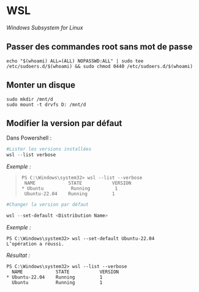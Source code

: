 # WSL
*Windows Subsystem for Linux*

## Passer des commandes root sans mot de passe  
```shell
echo "$(whoami) ALL=(ALL) NOPASSWD:ALL" | sudo tee /etc/sudoers.d/$(whoami) && sudo chmod 0440 /etc/sudoers.d/$(whoami)
```

## Monter un disque  

```shell
sudo mkdir /mnt/d
sudo mount -t drvfs D: /mnt/d
```

## Modifier la version par défaut  

Dans Powershell :  

```powershell
#Lister les versions installées  
wsl --list verbose  
```

*Exemple :*  

>```
>PS C:\Windows\system32> wsl --list --verbose
>  NAME            STATE           VERSION
>* Ubuntu          Running         1
>  Ubuntu-22.04    Running         1
>```

```powershell
#Changer la version par défaut  

wsl --set-default <Distribution Name>  
```

*Exemple :*  
```
PS C:\Windows\system32> wsl --set-default Ubuntu-22.04
L’opération a réussi.
```

*Résultat :*  

```
PS C:\Windows\system32> wsl --list --verbose
  NAME            STATE           VERSION
* Ubuntu-22.04    Running         1
  Ubuntu          Running         1
```
